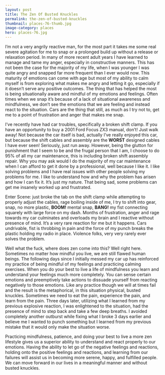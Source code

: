 ```yaml
---
layout: post
title: The Zen Of Busted Knuckles
permalink: the-zen-of-busted-knuckles
thumbnail: places-76-thumb.jpg
image-category: places
hero: places-76.jpg
---
```




I’m not a very angrily reactive man, for the most part it takes me some real severe agitation for me to snap or a prolonged build up without a release or relaxation period. In many of more recent adult years I have learned to manage and tame my anger, especially in constructive manners. This has not been the case for the majority of my life, when I was younger I was quite angry and snapped far more frequent than I ever would now. This maturity of emotions can come with age but most of my ability to calm myself is from exploring what makes me angry and letting it go, especially if it doesn’t serve any positive outcomes. The thing that has helped the most is being situationally aware and mindful of my emotions and feelings. Often times when we snap it’s because of a lack of situational awareness and mindfulness, we don’t see the emotions that we are feeling and instead react to the situation. Cars are the thing that still, as much as I try not to, get me to a point of frustration and anger that makes me snap.

I’ve recently have had car troubles, specifically a broken shift clamp. If you have an opportunity to buy a 2001 Ford Focus ZX3 manual, don’t! Just walk away! Not because the car itself is bad, actually I’ve really enjoyed this car, but because the shift cables and assembly are the **WORST** designed cables I have ever seen! Seriously, just run away. However, being the glutton for punishment that I seem to be and the frugal person that I am, I choose to do 95% of all my car maintenance, this is including broken shift assembly repair. Why you may ask would I do the majority of my car maintenance when I can afford to get it done by a professional, well because I like it. I like solving problems and I have real issues with other people solving my problems for me. I like to understand how and why the problem has arisen and how I can fix it. It’s just my nature. That being sad, some problems can get me insanely worked up and frustrated.

Enter Scene: just broke the tab on the shift clamp while attempting to properly adjust the cables, rage boiling inside of me, I try to shift into gear, snap, no more plastic, **BOOM!** mental snap, **BANG!** my fist connecting squarely with large force on my dash. Months of frustration, anger and rage towards my car culminates and overloads my brain and I reactive without presence of mind. It’s a very rare reaction for me but it happens. Cars undrivable, fist is throbbing in pain and the force of my punch breaks the plastic holding my radio in place. Violence folks, very very rarely ever solves the problem.

Well what the fuck, where does zen come into this? Well right here. Sometimes no matter how mindful you live, we are still flawed human beings. The following days since I initially messed my car up has reinforced my practice of being mindful of my feelings and practicing calming exercises. When you do your best to live a life of mindfulness you learn and understand your feelings much more completely. You can sense certain emotions and preemptively take actions to dissuade yourself from reacting negatively to those emotions. Like any practice though we will at times fail and the result is the metaphorical, in this situation physical, busted knuckles. Sometimes we need to eat the pain, experience the pain, and learn from the pain. Three days later, utilizing what I learned from my previous explosive reaction, I was enlightened to the situation, had the presence of mind to step back and take a few deep breaths. I avoided completely another outburst while fixing what I broke 3 days earlier and believe me I wanted to punch something but I learned from my previous mistake that it would only make the situation worse.

Practicing mindfulness, patience, and doing your best to live a more zen lifestyle gives us a superior ability to understand and react properly to our emotions. Having the ability to let go of the negative feelings and reactions, holding onto the positive feelings and reactions, and learning from our failures will assist us in becoming more serene, happy, and fulfilled people. We can move forward in our lives in a meaningful manner and without busted knuckles.
